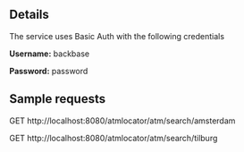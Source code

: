 ## Details

The service uses Basic Auth with the following credentials

**Username:** backbase

**Password:** password


## Sample requests

GET http://localhost:8080/atmlocator/atm/search/amsterdam

GET http://localhost:8080/atmlocator/atm/search/tilburg
